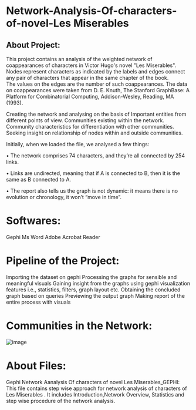 # Network-Analysis-Of-characters-of-novel-Les Miserables

## About Project:
This project contains an analysis of the weighted network of coappearances of characters in Victor Hugo's novel "Les Miserables".  
Nodes represent characters as indicated by the labels and edges connect any pair of characters that appear in the same chapter of the book.  
The values on the edges are the number of such coappearances. 
The data on coappearances were taken from D. E. Knuth, The Stanford GraphBase: A Platform for Combinatorial Computing, Addison-Wesley, Reading, MA (1993).

Creating the network and analysing on the basis of
Important entities from different points of view.
Communities existing within the network.
Community characteristics for differentiation with other communities.
Seeking insight on relationship of nodes within and outside communities.

Initially, when we loaded the file, we analysed a few things:

•	The network comprises 74 characters, and they’re all connected by 254 links.

•	Links are undirected, meaning that if A is connected to B, then it is the same as B connected to A.

•	The report also tells us the graph is not dynamic: it means there is no evolution or chronology, it won’t “move in time”.


# Softwares:
Gephi
Ms Word
Adobe Acrobat Reader

# Pipeline of the Project:
Importing the dataset on gephi
Processing the graphs for sensible and meaningful visuals
Gaining insight from the graphs using gephi visualization features i.e., statistics, filters, graph layout etc.
Obtaining the concluded graph based on queries
Previewing the output graph
Making report of the entire process with visuals

# Communities in the Network:

![image](https://user-images.githubusercontent.com/93220340/163672741-1c72c842-9cb7-45c7-837a-bc48b1706293.png)

# About Files:
Gephi Network Aanalysis Of characters of novel Les Miserables_GEPHI: This file contains step wise approach for network analysis of characters of Les Miserables . 
It includes Introduction,Network Overview, Statistics and step wise procedure of the network analysis.
